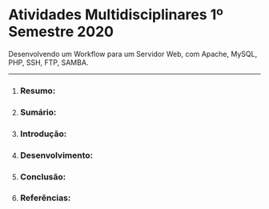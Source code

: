 # Atividades Multidisciplinares 1º Semestre 2020
Desenvolvendo um Workflow para um Servidor Web, com Apache, MySQL, PHP, SSH, FTP, SAMBA.

------



1. ### Resumo:

2. ### Sumário:

3. ### Introdução:

4. ### Desenvolvimento:

5. ### Conclusão:

6. ### Referências: